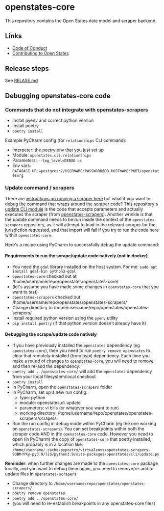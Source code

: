 # openstates-core

This repository contains the Open States data model and scraper backend.

## Links

* [Code of Conduct](https://docs.openstates.org/en/latest/contributing/code-of-conduct.html)
* [Contributing to Open States](https://docs.openstates.org/contributing/)

## Release steps

See [RELASE.md](./RELEASE.md)

## Debugging openstates-core code

### Commands that do not integrate with openstates-scrapers

* Install pyenv and correct python version
* Install poetry
* `poetry install`

Example PyCharm config (for `relationships` CLI command):

* Interpeter: the poetry env that you just set up
* Module: `openstates.cli.relationships`
* Parameters: `--log_level=DEBUG us`
* Env vars: `DATABASE_URL=postgres://USERNAME:PASSWORD@DB_HOSTNAME:PORT/openstatesorg`

### Update command / scrapers

There are
[instructions on running a scraper here](https://docs.openstates.org/contributing/scrapers/#running-your-first-scraper)
but what if you want to debug the command that wraps around the scraper code? This
repository's [update CLI module](openstates/cli/update.py)
is the code that accepts parameters and actually executes the scraper (from
[openstates-scrapers](https://github.com/openstates/openstates-scrapers)). Another wrinkle is that the update command
needs to be run inside the context of the `openstates-scrapers` repository, as it will attempt to load in the relevant
scraper for the jurisdiction requested, and that import will fail if you try to run the code here
within `openstates-core`.

Here's a recipe using PyCharm to successfully debug the update command:

#### Requirements to run the scrape/update code natively (not in docker)

* You need the `gdal` library installed on the host system. For me: `sudo apt install gdal-bin python3-gdal`
* `openstates-core` checked out at /home/username/repo/openstates/openstates-core/
* (let's assume you have made some changes in `openstates-core` that you want to test)
* `openstates-scrapers` checked out /home/username/repo/openstates/openstates-scrapers/
* Change directory to /home/username/repo/openstates/openstates-scrapers/
* Install required python version using the `pyenv` utility
* `pip install poetry` (if that python version doesn't already have it)

#### Debugging the scrape/update code natively

* If you have previously installed the `openstates` dependency (eg `openstates-core`), then you need
  to run `poetry remove openstates` to clear that remotely-installed (from pypi) dependency. Each time you make a round
  of changes to `openstates-core`, you will need to remove and then re-add the dependency.
* `poetry add ../openstates-core/` will add the `openstates` dependency from your local filesystem/local checkout
* `poetry install`
* In PyCharm, open the `openstates-scrapers` folder
* In PyCharm, set up a new run config:
    * type: python
    * module: openstates.cli.update
    * parameters: vi bills (or whatever you want to run)
    * working directory: /home/username/repo/openstates/openstates-scrapers/scrapers
* Run the run config in debug mode within PyCharm (eg the one working on `openstates-scrapers`). You can set
  breakpoints within both the scraper code AND in the `openstates-core` code. However you need to open (in PyCharm)
  the copy of `openstates-core` that poetry installed, which probably is in a location like:
  `/home/username/.cache/pypoetry/virtualenvs/openstates-scrapers-93BMrPXy-py3.9/lib/python3.9/site-packages/openstates/cli/update.py`

**Reminder**: when further changes are made to the `openstates-core` package locally, and you want to debug them again,
you need to remove/re-add to update files in `openstates-scrapers`

* Change directory to `/home/username/repo/openstates/openstates-scrapers/`
* `poetry remove openstates`
* `poetry add ../openstates-core/`
* (you will need to re-establish breakpoints in any openstates-core files)

